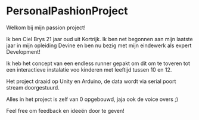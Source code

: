 # PersonalPashionProject
Welkom bij mijn passion project!

Ik ben Ciel Brys 21 jaar oud uit Kortrijk. Ik ben net begonnen aan mijn laatste jaar in mijn opleiding Devine en ben nu bezig met mijn eindewerk als expert Development!

Ik heb het concept van een endless runner gepakt om dit om te toveren tot een interactieve instalatie voo kinderen met leeftijd tussen 10 en 12.

Het project draaid op Unity en Arduino, de data wordt via serial poort stream doorgestuurd. 

Alles in het project is zelf van 0 opgebouwd, jaja ook de voice overs ;)

Feel free om feedback en ideeën door te geven!

